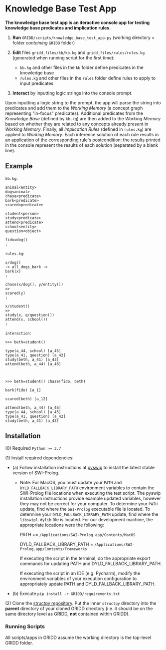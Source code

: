 
# Knowledge Base Test App

**The knowledge base test app is an iteractive console app for testing knowledge base
predicates and implication rules.**

1. **Run** `GRIDD/scripts/knowledge_base_test_app.py` (working directory = folder _containing_ `GRIDD` folder)

2. **Edit** files `gridd_files/kb/kb.kg` and `gridd_files/rules/rules.kg` (generated when running script for the first time):

    - `kb.kg` and other files in the `kb` folder define predicates in the knowledge base
    - `rules.kg` and other files in the `rules` folder define rules to apply to input predicates
    
3. **Interact** by inputting logic strings into the console prompt.

Upon inputting a logic string to the prompt, the app will parse the string into predicates
and add them to the _Working Memory_ (a concept graph representing "in-focus" predicates).
Additional predicates from the _Knowledge Base_ (defined by `kb.kg`) are then added to
the _Working Memory_ based on whether they are related to any concepts already present in
_Working Memory_. Finally, all _Implication Rules_ (defined in `rules.kg`) are applied to
_Working Memory_. Each inference solution of each rule results in an application of the
corresponding rule's postcondition: the results printed in the console represent the results
of each solution (separated by a blank line).

## Example

`kb.kg`:
```
animal<entity>
dog<animal>
chase<predicate>
bark<predicate>
scared<predicate>

student<person>
study<predicate>
attend<predicate>
school<entity>
question<object>

fido=dog()
;
```

`rules.kg`:
```
x/dog()
-> all_dogs_bark ->
bark(x)
;

chase(x/dog(), y/entity())
=>
scared(y)
;

x/student()
=>
study(x, q/question())
attend(x, school())
;
```

`interaction`:
```
>>> beth=student()

type(a_44, school) [a_45]
type(a_41, question) [a_42]
study(beth, a_41) [a_43]
attend(beth, a_44) [a_46]



>>> beth=student() chase(fido, beth)

bark(fido) [a_1]

scared(beth) [a_12]

attend(beth, a_44) [a_46]
type(a_44, school) [a_45]
type(a_41, question) [a_42]
study(beth, a_41) [a_43]
```

## Installation

(0) Required `Python >= 3.7`

(1) Install required dependencies:

* (a) Follow installation instructions at [pyswip](https://github.com/yuce/pyswip/blob/master/INSTALL.md) 
to install the latest stable version of SWI-Prolog.

    * Note: For MacOS, you must update your `PATH` and `DYLD_FALLBACK_LIBRARY_PATH` 
    environment variables to contain the SWI-Prolog file locations when executing the test script. 
    The pyswip installation instructions provide example updated variables, however they 
    may not be correct for your computer. 
    To determine your `PATH` update, find where the `SWI-Prolog` executable file is located.
    To determine your `DYLD_FALLBACK_LIBRARY_PATH` update, find where the `libswipl.dylib` file is located.
    For our development machine, the appropriate locations were the following:

        PATH += `/Applications/SWI-Prolog.app/Contents/MacOS`

        DYLD_FALLBACK_LIBRARY_PATH = `/Applications/SWI-Prolog.app/Contents/Frameworks`
        
        If executing the script in the terminal, do the appropriate export commands for updating 
        PATH and DYLD_FALLBACK_LIBRARY_PATH.
        
        If executing the script in an IDE (e.g. Pycharm), modify the environment variables of 
        your execution configuration to appropriately update PATH and DYLD_FALLBACK_LIBRARY_PATH.

* (b) Execute `pip install -r GRIDD/requirements.txt`


(2) Clone the [structpy repository](https://github.com/jdfinch/structpy). 
Put the inner `structpy` directory into the **parent** directory of your cloned GRIDD directory 
(i.e. it should be on the same directory level as GRIDD, **not** contained within GRIDD).

    
### Running Scripts

All scripts/apps in GRIDD assume the working directory is the top-level GRIDD folder.
